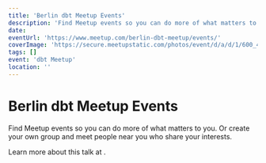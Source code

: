 ```yaml
---
title: 'Berlin dbt Meetup Events'
description: 'Find Meetup events so you can do more of what matters to you. Or create your own group and meet people near you who share your interests.'
date: 
eventUrl: 'https://www.meetup.com/berlin-dbt-meetup/events/'
coverImage: 'https://secure.meetupstatic.com/photos/event/d/a/d/1/600_497696017.jpeg'
tags: []
event: 'dbt Meetup'
location: ''
---
```


# Berlin dbt Meetup Events

Find Meetup events so you can do more of what matters to you. Or create your own group and meet people near you who share your interests.

Learn more about this talk at [](https://www.meetup.com/berlin-dbt-meetup/events/).

